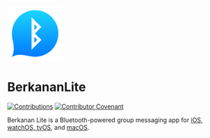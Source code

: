 ![App Icon](https://github.com/zssz/BerkananLite/blob/master/BerkananLite/Assets.xcassets/AppIcon.appiconset/128.png)
# BerkananLite

[![Contributions](https://img.shields.io/badge/contributions-welcome-blue)](CONTRIBUTING.md)
[![Contributor Covenant](https://img.shields.io/badge/Contributor%20Covenant-v2.0%20adopted-ff69b4.svg)](CODE_OF_CONDUCT.md)

Berkanan Lite is a Bluetooth-powered group messaging app for [iOS, watchOS, tvOS](https://apps.apple.com/us/app/berkanan-messenger-lite/id1479731429), and [macOS](https://apps.apple.com/us/app/berkanan-messenger-lite/id1493906977).

